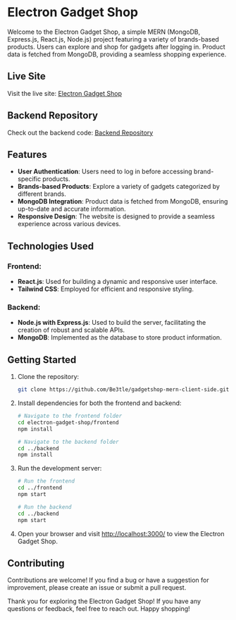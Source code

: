 # Electron Gadget Shop

Welcome to the Electron Gadget Shop, a simple MERN (MongoDB, Express.js, React.js, Node.js) project featuring a variety of brands-based products. Users can explore and shop for gadgets after logging in. Product data is fetched from MongoDB, providing a seamless shopping experience.

## Live Site

Visit the live site: [Electron Gadget Shop](https://electon-gadgetshop.web.app/)

## Backend Repository

Check out the backend code: [Backend Repository](https://github.com/Be3tle/gadgetshop-mern-server-side)

## Features

- **User Authentication**: Users need to log in before accessing brand-specific products.
- **Brands-based Products**: Explore a variety of gadgets categorized by different brands.
- **MongoDB Integration**: Product data is fetched from MongoDB, ensuring up-to-date and accurate information.
- **Responsive Design**: The website is designed to provide a seamless experience across various devices.

## Technologies Used

### Frontend:

- **React.js**: Used for building a dynamic and responsive user interface.
- **Tailwind CSS**: Employed for efficient and responsive styling.

### Backend:

- **Node.js with Express.js**: Used to build the server, facilitating the creation of robust and scalable APIs.
- **MongoDB**: Implemented as the database to store product information.

## Getting Started

1. Clone the repository:

   ```bash
   git clone https://github.com/Be3tle/gadgetshop-mern-client-side.git
   ```

2. Install dependencies for both the frontend and backend:

   ```bash
   # Navigate to the frontend folder
   cd electron-gadget-shop/frontend
   npm install

   # Navigate to the backend folder
   cd ../backend
   npm install
   ```

3. Run the development server:

   ```bash
   # Run the frontend
   cd ../frontend
   npm start

   # Run the backend
   cd ../backend
   npm start
   ```

4. Open your browser and visit [http://localhost:3000/](http://localhost:3000/) to view the Electron Gadget Shop.

## Contributing

Contributions are welcome! If you find a bug or have a suggestion for improvement, please create an issue or submit a pull request.

Thank you for exploring the Electron Gadget Shop! If you have any questions or feedback, feel free to reach out. Happy shopping!
